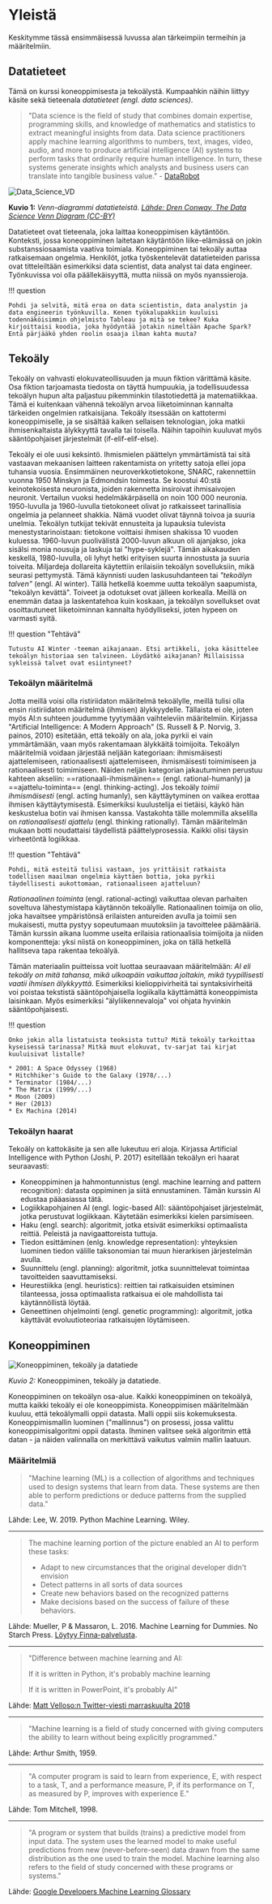 # Yleistä

Keskitymme tässä ensimmäisessä luvussa alan tärkeimpiin termeihin ja määritelmiin.

## Datatieteet

Tämä on kurssi koneoppimisesta ja tekoälystä. Kumpaahkin näihin liittyy käsite sekä tieteenala *datatieteet (engl. data sciences)*.

> "Data science is the field of study that combines domain expertise, programming skills, and knowledge of mathematics and statistics to extract meaningful insights from data. Data science practitioners apply machine learning algorithms to numbers, text, images, video, audio, and more to produce artificial intelligence (AI) systems to perform tasks that ordinarily require human intelligence. In turn, these systems generate insights which analysts and business users can translate into tangible business value." - [DataRobot](https://www.datarobot.com/wiki/data-science/)

![Data_Science_VD](../images/Data_Science_VD.png)

**Kuvio 1:** *Venn-diagrammi datatieteistä. [Lähde: Dren Conway, The Data Science Venn Diagram (CC-BY)](http://drewconway.com/zia/2013/3/26/the-data-science-venn-diagram)*

Datatieteet ovat tieteenala, joka laittaa koneoppimisen käytäntöön. Konteksti, jossa koneoppiminen laitetaan käytäntöön liike-elämässä on jokin substanssiosaamista vaativa toimiala. Koneoppiminen tai tekoäly auttaa ratkaisemaan ongelmia. Henkilöt, jotka työskentelevät datatieteiden parissa ovat titteleiltään esimerkiksi data scientist, data analyst tai data engineer. Työnkuvissa voi olla päällekäisyyttä, mutta niissä on myös nyanssieroja.

!!! question

    Pohdi ja selvitä, mitä eroa on data scientistin, data analystin ja data engineerin työnkuvilla. Kenen työkalupakkiin kuuluisi todennäköisimmin ohjelmisto Tableau ja mitä se tekee? Kuka kirjoittaisi koodia, joka hyödyntää jotakin nimeltään Apache Spark? Entä pärjääkö yhden roolin osaaja ilman kahta muuta?

## Tekoäly

Tekoäly on vahvasti elokuvateollisuuden ja muun fiktion värittämä käsite. Osa fiktion tarjoamasta tiedosta on täyttä humpuukia, ja todellisuudessa tekoälyn hupun alta paljastuu pikemminkin tilastotiedettä ja matematiikkaa. Tämä ei kuitenkaan vähennä tekoälyn arvoa liiketoiminnan kannalta tärkeiden ongelmien ratkaisijana. Tekoäly itsessään on kattotermi koneoppimiselle, ja se sisältää kaiken sellaisen teknologian, joka matkii ihmisenkaltaista älykkyyttä tavalla tai toisella. Näihin tapoihin kuuluvat myös sääntöpohjaiset järjestelmät (if-elif-elif-else).

Tekoäly ei ole uusi keksintö. Ihmismielen päättelyn ymmärtämistä tai sitä vastaavan mekaanisen laitteen rakentamista on yritetty satoja ellei jopa tuhansia vuosia. Ensimmäinen neuroverkkotietokone, SNARC, rakennettiin vuonna 1950 Minskyn ja Edmondsin toimesta. Se koostui 40:stä keinotekoisesta neuronista, joiden rakennetta insiroivat ihmisaivojen neuronit. Vertailun vuoksi hedelmäkärpäsellä on noin 100 000 neuronia. 1950-luvulla ja 1960-luvulla tietokoneet olivat jo ratkaisseet tarinallisia ongelmia ja pelanneet shakkia. Nämä vuodet olivat täynnä toivoa ja suuria unelmia. Tekoälyn tutkijat tekivät ennusteita ja lupauksia tulevista menestystarinoistaan: tietokone voittaisi ihmisen shakissa 10 vuoden kuluessa. 1960-luvun puolivälistä 2000-luvun alkuun oli ajanjakso, joka sisälsi monia nousuja ja laskuja tai "hype-syklejä". Tämän aikakauden keskellä, 1980-luvulla, oli lyhyt hetki erityisen suurta innostusta ja suuria toiveita. Miljardeja dollareita käytettiin erilaisiin tekoälyn sovelluksiin, mikä seurasi pettymystä. Tämä käynnisti uuden laskusuhdanteen tai *"tekoälyn talven"* (engl. AI winter). Tällä hetkellä koemme uutta tekoälyn saapumista, "tekoälyn kevättä". Toiveet ja odotukset ovat jälleen korkealla. Meillä on enemmän dataa ja laskentatehoa kuin koskaan, ja tekoälyn sovellukset ovat osoittautuneet liiketoiminnan kannalta hyödylliseksi, joten hypeen on varmasti syitä.

!!! question "Tehtävä"

    Tutustu AI Winter -teeman aikajanaan. Etsi artikkeli, joka käsittelee tekoälyn historiaa sen talvineen. Löydätkö aikajanan? Millaisissa sykleissä talvet ovat esiintyneet?

### Tekoälyn määritelmä

Jotta meillä voisi olla ristiriidaton määritelmä tekoälylle, meillä tulisi olla ensin ristiriidaton määritelmä (ihmisen) älykkyydelle. Tällaista ei ole, joten myös AI:n suhteen joudumme tyytymään vaihteleviin määritelmiin. Kirjassa "Artificial Intelligence: A Modern Approach" (S. Russell & P. Norvig, 3. painos, 2010) esitetään, että tekoäly on ala, joka pyrkii ei vain ymmärtämään, vaan myös rakentamaan älykkäitä toimijoita. Tekoälyn määritelmiä voidaan järjestää neljään kategoriaan: ihmismäisesti ajattelemiseen, rationaalisesti ajattelemiseen, ihmismäisesti toimimiseen ja rationaalisesti toimimiseen. Näiden neljän kategorian jakautuminen perustuu kahteen akseliin: ==rationaali-ihmismäinen== (engl. rational-humanly) ja ==ajattelu-toiminta== (engl. thinking-acting). Jos tekoäly *toimii ihmismäisesti* (engl. acting humanly), sen käyttäytyminen on vaikea erottaa ihmisen käyttäytymisestä. Esimerkiksi kuulustelija ei tietäisi, käykö hän keskustelua botin vai ihmisen kanssa. Vastakohta tälle molemmilla akselilla on *rationaalisesti ajattelu* (engl. thinking rationally). Tämän määritelmän mukaan botti noudattaisi täydellistä päättelyprosessia. Kaikki olisi täysin virheetöntä logiikkaa.

!!! question "Tehtävä"

    Pohdi, mitä esteitä tulisi vastaan, jos yrittäisit ratkaista todellisen maailman ongelmia käyttäen bottia, joka pyrkii täydellisesti aukottomaan, rationaaliseen ajatteluun?

*Rationaalinen toiminta* (engl. rational-acting) vaikuttaa olevan parhaiten soveltuva lähestymistapa käytännön tekoälylle. Rationaalinen toimija on olio, joka havaitsee ympäristönsä erilaisten antureiden avulla ja toimii sen mukaisesti, mutta pystyy sopeutumaan muutoksiin ja tavoittelee päämääriä. Tämän kurssin aikana luomme useita erilaisia rationaalisia toimijoita ja niiden komponentteja: yksi niistä on koneoppiminen, joka on tällä hetkellä hallitseva tapa rakentaa tekoälyä.

Tämän materiaalin puitteissa voit luottaa seuraavaan määritelmään: *AI eli tekoäly on mitä tahansa, mikä ulkoapäin vaikuttaa joltakin, mikä tyypillisesti vaatii ihmisen älykkyyttä*. Esimerkiksi kielioppivirheitä tai syntaksivirheitä voi poistaa tekstistä sääntöpohjaisella logiikalla käyttämättä koneoppimista laisinkaan. Myös esimerkiksi "älyliikennevaloja" voi ohjata hyvinkin sääntöpohjaisesti.

!!! question

    Onko jokin alla listatuista teoksista tuttu? Mitä tekoäly tarkoittaa kyseisessä tarinassa? Mitkä muut elokuvat, tv-sarjat tai kirjat kuuluisivat listalle?

    * 2001: A Space Odyssey (1968)
    * Hitchhiker's Guide to the Galaxy (1978/...)
    * Terminator (1984/...)
    * The Matrix (1999/...)
    * Moon (2009)
    * Her (2013)
    * Ex Machina (2014)

### Tekoälyn haarat

Tekoäly on kattokäsite ja sen alle lukeutuu eri aloja. Kirjassa Artificial Intelligence with Python (Joshi, P. 2017) esitellään tekoälyn eri haarat seuraavasti:

* Koneoppiminen ja hahmontunnistus (engl. machine learning and pattern recognition): datasta oppiminen ja siitä ennustaminen. Tämän kurssin AI edustaa pääasiassa tätä.
* Logiikkapohjainen AI (engl. logic-based AI): sääntöpohjaiset järjestelmät, jotka perustuvat logiikkaan. Käytetään esimerkiksi kielen parsimiseen.
* Haku (engl. search): algoritmit, jotka etsivät esimerkiksi optimaalista reittiä. Peleistä ja navigaattoreista tuttuja.
* Tiedon esittäminen (enlg. knowledge representation): yhteyksien luominen tiedon välille taksonomian tai muun hierarkisen järjestelmän avulla.
* Suunnittelu (engl. planning): algoritmit, jotka suunnittelevat toimintaa tavoitteiden saavuttamiseksi.
* Heurestiikka (engl. heuristics): reittien tai ratkaisuiden etsiminen tilanteessa, jossa optimaalista ratkaisua ei ole mahdollista tai käytännöllistä löytää.
* Geneettinen ohjelmointi (engl. genetic programming): algoritmit, jotka käyttävät evoluutioteoriaa ratkaisujen löytämiseen.

## Koneoppiminen

![Koneoppiminen, tekoäly ja datatiede](../images/AI-ML-DS.png)

*Kuvio 2:* Koneoppiminen, tekoäly ja datatiede.

Koneoppiminen on tekoälyn osa-alue. Kaikki koneoppiminen on tekoälyä, mutta kaikki tekoäly ei ole koneoppimista. Koneoppimisen määritelmään kuuluu, että tekoälymalli oppii datasta. Malli oppii siis kokemuksesta. Koneoppimismallin luominen ("mallinnus") on prosessi, jossa valittu koneoppimisalgoritmi oppii datasta. Ihminen valitsee sekä algoritmin että datan - ja näiden valinnalla on merkittävä vaikutus valmiin mallin laatuun.

### Määritelmiä

> "Machine learning (ML) is a collection of algorithms and techniques used to design systems that learn from data. These systems are then able to perform predictions or deduce patterns from the supplied data."

Lähde: Lee, W. 2019. Python Machine Learning. Wiley. 

---

> The machine learning portion of the picture enabled an AI to perform these tasks:
> 
> * Adapt to new circumstances that the original developer didn't envision
> * Detect patterns in all sorts of data sources
> * Create new behaviors based on the recognized patterns
> * Make decisions based on the success of failure of these behaviors.

Lähde: Mueller, P & Massaron, L. 2016. Machine Learning for Dummies. No Starch Press. [Löytyy Finna-palvelusta](https://kamk.finna.fi/).

---

> "Difference between machine learning and AI: 
> 
> If it is written in Python, it's probably machine learning 
>
> If it is written in PowerPoint, it's probably AI" 

Lähde: [Matt Velloso:n Twitter-viesti marraskuulta 2018](https://twitter.com/matvelloso/status/1065778379612282885?)

---

> "Machine learning is a field of study concerned with giving computers the ability to learn without being explicitly programmed."

Lähde: Arthur Smith, 1959.

---

> "A computer program is said to learn from experience, E, with respect to a task, T, and a performance measure, P, if its performance on T, as measured by P, improves with experience E."

Lähde: Tom Mitchell, 1998.

---

> "A program or system that builds (trains) a predictive model from input data. The system uses the learned model to make useful predictions from new (never-before-seen) data drawn from the same distribution as the one used to train the model. Machine learning also refers to the field of study concerned with these programs or systems."

Lähde: [Google Developers Machine Learning Glossary](https://developers.google.com/machine-learning/glossary#m)